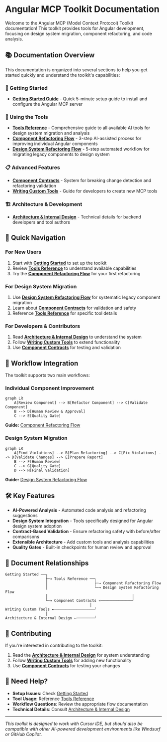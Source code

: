 # Angular MCP Toolkit Documentation

Welcome to the Angular MCP (Model Context Protocol) Toolkit documentation! This toolkit provides tools for Angular development, focusing on design system migration, component refactoring, and code analysis.

## 📚 Documentation Overview

This documentation is organized into several sections to help you get started quickly and understand the toolkit's capabilities:

### 🚀 Getting Started
- **[Getting Started Guide](getting-started.md)** - Quick 5-minute setup guide to install and configure the Angular MCP server

### 🔧 Using the Tools
- **[Tools Reference](tools.md)** - Comprehensive guide to all available AI tools for design system migration and analysis
- **[Component Refactoring Flow](component-refactoring-flow.md)** - 3-step AI-assisted process for improving individual Angular components
- **[Design System Refactoring Flow](ds-refactoring-flow.md)** - 5-step automated workflow for migrating legacy components to design system

### 📋 Advanced Features
- **[Component Contracts](contracts.md)** - System for breaking change detection and refactoring validation
- **[Writing Custom Tools](writing-custom-tools.md)** - Guide for developers to create new MCP tools

### 🏗️ Architecture & Development
- **[Architecture & Internal Design](architecture-internal-design.md)** - Technical details for backend developers and tool authors

## 🎯 Quick Navigation

### For New Users
1. Start with **[Getting Started](getting-started.md)** to set up the toolkit
2. Review **[Tools Reference](tools.md)** to understand available capabilities
3. Try the **[Component Refactoring Flow](component-refactoring-flow.md)** for your first refactoring

### For Design System Migration
1. Use **[Design System Refactoring Flow](ds-refactoring-flow.md)** for systematic legacy component migration
2. Learn about **[Component Contracts](contracts.md)** for validation and safety
3. Reference **[Tools Reference](tools.md)** for specific tool details

### For Developers & Contributors
1. Read **[Architecture & Internal Design](architecture-internal-design.md)** to understand the system
2. Follow **[Writing Custom Tools](writing-custom-tools.md)** to extend functionality
3. Use **[Component Contracts](contracts.md)** for testing and validation

## 🔄 Workflow Integration

The toolkit supports two main workflows:

### Individual Component Improvement
```mermaid
graph LR
    A[Review Component] --> B[Refactor Component] --> C[Validate Component]
    B --> D[Human Review & Approval]
    C --> E[Quality Gate]
```
**Guide:** [Component Refactoring Flow](component-refactoring-flow.md)

### Design System Migration
```mermaid
graph LR
    A[Find Violations] --> B[Plan Refactoring] --> C[Fix Violations] --> D[Validate Changes] --> E[Prepare Report]
    B --> F[Human Review]
    C --> G[Quality Gate]
    D --> H[Final Validation]
```
**Guide:** [Design System Refactoring Flow](ds-refactoring-flow.md)

## 🛠️ Key Features

- **AI-Powered Analysis** - Automated code analysis and refactoring suggestions
- **Design System Integration** - Tools specifically designed for Angular design system adoption
- **Contract-Based Validation** - Ensure refactoring safety with before/after comparisons
- **Extensible Architecture** - Add custom tools and analysis capabilities
- **Quality Gates** - Built-in checkpoints for human review and approval

## 📖 Document Relationships

```
Getting Started ──┐
                  ├─→ Tools Reference ──┐
                  │                     ├─→ Component Refactoring Flow
                  │                     └─→ Design System Refactoring Flow
                  │                                      │
                  └─→ Component Contracts ←──────────────┘
                                      │
Writing Custom Tools ←──────────────────┘
                  │
Architecture & Internal Design ←────────┘
```

## 🤝 Contributing

If you're interested in contributing to the toolkit:

1. Read the **[Architecture & Internal Design](architecture-internal-design.md)** for system understanding
2. Follow **[Writing Custom Tools](writing-custom-tools.md)** for adding new functionality
3. Use **[Component Contracts](contracts.md)** for testing your changes

## 📝 Need Help?

- **Setup Issues**: Check [Getting Started](getting-started.md)
- **Tool Usage**: Reference [Tools Reference](tools.md)
- **Workflow Questions**: Review the appropriate flow documentation
- **Technical Details**: Consult [Architecture & Internal Design](architecture-internal-design.md)

---

*This toolkit is designed to work with Cursor IDE, but should also be compatible with other AI-powered development environments like Windsurf or GitHub Copilot.* 